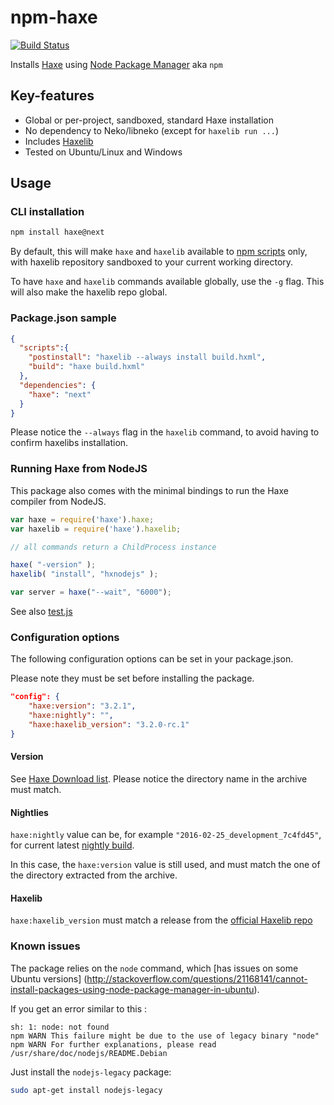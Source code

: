 # npm-haxe 
[![Build Status](https://travis-ci.org/clemos/npm-haxe.svg?branch=master)](https://travis-ci.org/clemos/npm-haxe)

Installs [Haxe](http://haxe.org) using [Node Package Manager](https://www.npmjs.com/) aka `npm` 

## Key-features

* Global or per-project, sandboxed, standard Haxe installation
* No dependency to Neko/libneko (except for `haxelib run ...`)
* Includes [Haxelib](http://lib.haxe.org/)
* Tested on Ubuntu/Linux and Windows

## Usage

### CLI installation

```bash
npm install haxe@next
```

By default, this will make `haxe` and `haxelib` available to [npm scripts](https://docs.npmjs.com/misc/scripts) only,
with haxelib repository sandboxed to your current working directory.

To have `haxe` and `haxelib` commands available globally, use the `-g` flag.
This will also make the haxelib repo global.

### Package.json sample

```json
{
  "scripts":{
    "postinstall": "haxelib --always install build.hxml",
    "build": "haxe build.hxml"
  },
  "dependencies": {
    "haxe": "next"
  }
}
```

Please notice the `--always` flag in the `haxelib` command, to avoid having to confirm haxelibs installation.

### Running Haxe from NodeJS

This package also comes with the minimal bindings to run the Haxe compiler from NodeJS.


```js
var haxe = require('haxe').haxe;
var haxelib = require('haxe').haxelib;

// all commands return a ChildProcess instance

haxe( "-version" );
haxelib( "install", "hxnodejs" );

var server = haxe("--wait", "6000");
```

See also [test.js](https://github.com/clemos/npm-haxe/blob/master/test.js)


### Configuration options

The following configuration options can be set in your package.json. 

Please note they must be set before installing the package.

```json
"config": {
    "haxe:version": "3.2.1",
    "haxe:nightly": "",
    "haxe:haxelib_version": "3.2.0-rc.1"
}
```

#### Version

See [Haxe Download list](http://haxe.org/download/list/).
Please notice the directory name in the archive must match.

#### Nightlies

`haxe:nightly` value can be, for example `"2016-02-25_development_7c4fd45"`, 
for current latest [nightly build](http://hxbuilds.s3-website-us-east-1.amazonaws.com/builds/haxe/index.html).

In this case, the `haxe:version` value is still used, and must match the one of the directory extracted from the archive.

#### Haxelib

`haxe:haxelib_version` must match a release from the [official Haxelib repo](https://github.com/HaxeFoundation/haxelib/releases)

### Known issues

The package relies on the `node` command, which [has issues on some Ubuntu versions] (http://stackoverflow.com/questions/21168141/cannot-install-packages-using-node-package-manager-in-ubuntu).

If you get an error similar to this :
```
sh: 1: node: not found
npm WARN This failure might be due to the use of legacy binary "node"
npm WARN For further explanations, please read /usr/share/doc/nodejs/README.Debian
```
Just install the `nodejs-legacy` package:
```bash
sudo apt-get install nodejs-legacy
```
